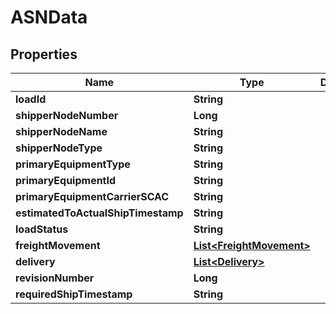 # ASNData

## Properties
Name | Type | Description | Notes
------------ | ------------- | ------------- | -------------
**loadId** | **String** |  |  [optional]
**shipperNodeNumber** | **Long** |  | 
**shipperNodeName** | **String** |  |  [optional]
**shipperNodeType** | **String** |  |  [optional]
**primaryEquipmentType** | **String** |  |  [optional]
**primaryEquipmentId** | **String** |  |  [optional]
**primaryEquipmentCarrierSCAC** | **String** |  |  [optional]
**estimatedToActualShipTimestamp** | **String** |  |  [optional]
**loadStatus** | **String** |  |  [optional]
**freightMovement** | [**List&lt;FreightMovement&gt;**](FreightMovement.md) |  |  [optional]
**delivery** | [**List&lt;Delivery&gt;**](Delivery.md) |  |  [optional]
**revisionNumber** | **Long** |  |  [optional]
**requiredShipTimestamp** | **String** |  |  [optional]
